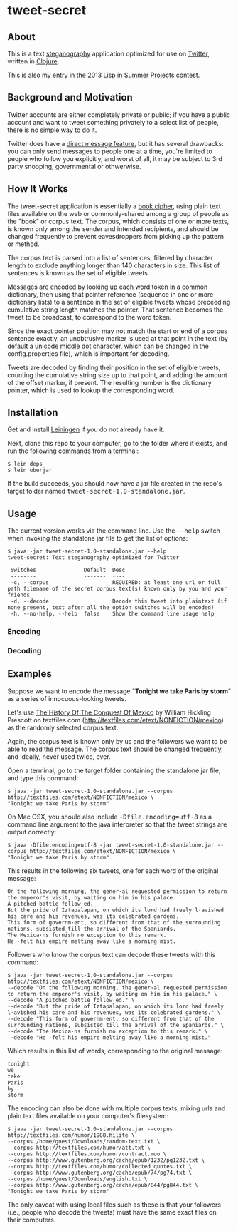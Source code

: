 tweet-secret
============

About
-----

This is a text <a href="https://en.wikipedia.org/wiki/Steganography" target="_blank">steganography</a> application optimized for use on <a href="https://twitter.com/" target="_blank">Twitter</a>, written in <a href="http://clojure.org/" target="_blank">Clojure</a>.

This is also my entry in the 2013 <a href="http://lispinsummerprojects.org/" target="_blank">Lisp in Summer Projects</a> contest. 

Background and Motivation
-------------------------

Twitter accounts are either completely private or public; if you have a public account and want to tweet something privately to a select list of people, there is no simple way to do it.

Twitter does have a <a href="https://support.twitter.com/articles/14606-posting-or-deleting-direct-messages" target="_blank">direct message feature</a>, but it has several drawbacks: you can only send messages to people one at a time, you're limited to people who follow you explicitly, and worst of all, it may be subject to 3rd party snooping, governmental or othwerwise.

How It Works
------------

The tweet-secret application is essentially a <a href="https://en.wikipedia.org/wiki/Book_cipher" target="_blank">book cipher</a>, using plain text files available on the web or commonly-shared among a group of people as the "book" or corpus text. The corpus, which consists of one or more texts, is known only among the sender and intended recipients, and should be changed frequently to prevent eavesdroppers from picking up the pattern or method.

The corpus text is parsed into a list of sentences, filtered by character length to exclude anything longer than 140 characters in size. This list of sentences is known as the set of eligible tweets.

Messages are encoded by looking up each word token in a common dictionary, then using that pointer reference (sequence in one or more dictionary lists) to a sentence in the set of eligible tweets whose preceeding cumulative string length matches the pointer. That sentence becomes the tweet to be broadcast, to correspond to the word token.

Since the exact pointer position may not match the start or end of a corpus sentence exactly, an unobtrusive marker is used at that point in the text (by default a <a href="http://www.fileformat.info/info/unicode/char/00b7/index.htm" target="_blank">unicode middle dot</a> character, which can be changed in the config.properties file), which is important for decoding.

Tweets are decoded by finding their position in the set of eligible tweets, counting the cumulative string size up to that point, and adding the amount of the offset marker, if present. The resulting number is the dictionary pointer, which is used to lookup the corresponding word.

Installation
------------

Get and install <a href="http://leiningen.org/" target="_blank">Leiningen</a> if you do not already have it.

Next, clone this repo to your computer, go to the folder where it exists, and run the following commands from a terminal:

```
$ lein deps
$ lein uberjar
```

If the build succeeds, you should now have a jar file created in the repo's target folder named <tt>tweet-secret-1.0-standalone.jar</tt>.

Usage
-----

The current version works via the command line. Use the <tt>--help</tt> switch when invoking the standalone jar file to get the list of options:

```
$ java -jar tweet-secret-1.0-standalone.jar --help
tweet-secret: Text steganography optimized for Twitter

 Switches               Default  Desc                                                                                                             
 --------               -------  ----                                                                                                             
 -c, --corpus                    REQUIRED: at least one url or full path filename of the secret corpus text(s) known only by you and your friends 
 -d, --decode                    Decode this tweet into plaintext (if none present, text after all the option switches will be encoded)           
 -h, --no-help, --help  false    Show the command line usage help                                                                                 

```

### Encoding

### Decoding

Examples
--------

Suppose we want to encode the message "<b>Tonight we take Paris by storm</b>" as a series of innocuous-looking tweets. 

Let's use <a href="http://textfiles.com/etext/NONFICTION/mexico" target="_blank">The History Of The Conquest Of Mexico</a> by William Hickling Prescott on textfiles.com (<a href="http://textfiles.com/etext/NONFICTION/mexico" target="_blank">http://textfiles.com/etext/NONFICTION/mexico</a>) as the randomly selected corpus text.

Again, the corpus text is known only by us and the followers we want to be able to read the message. The corpus text should be changed frequently, and ideally, never used twice, ever.

Open a terminal, go to the target folder containing the standalone jar file, and type this command:

```
$ java -jar tweet-secret-1.0-standalone.jar --corpus http://textfiles.com/etext/NONFICTION/mexico \
"Tonight we take Paris by storm"
```

On Mac OSX, you should also include <tt>-Dfile.encoding=utf-8</tt> as a command line argument to the java interpreter so that the tweet strings are output correctly: 

```
$ java -Dfile.encoding=utf-8 -jar tweet-secret-1.0-standalone.jar --corpus http://textfiles.com/etext/NONFICTION/mexico \
"Tonight we take Paris by storm"
```

This results in the following six tweets, one for each word of the original message:

```
On the following morning, the gener·al requested permission to return the emperor's visit, by waiting on him in his palace.
A pitched battle follow·ed.
But the pride of Iztapalapan, on which its lord had freely l·avished his care and his revenues, was its celebrated gardens.
This form of governm·ent, so different from that of the surrounding nations, subsisted till the arrival of the Spaniards.
The Mexica·ns furnish no exception to this remark.
He ·felt his empire melting away like a morning mist.
```

Followers who know the corpus text can decode these tweets with this command:

```
$ java -jar tweet-secret-1.0-standalone.jar --corpus http://textfiles.com/etext/NONFICTION/mexico \
--decode "On the following morning, the gener·al requested permission to return the emperor's visit, by waiting on him in his palace." \
--decode "A pitched battle follow·ed." \
--decode "But the pride of Iztapalapan, on which its lord had freely l·avished his care and his revenues, was its celebrated gardens." \
--decode "This form of governm·ent, so different from that of the surrounding nations, subsisted till the arrival of the Spaniards." \
--decode "The Mexica·ns furnish no exception to this remark." \
--decode "He ·felt his empire melting away like a morning mist." 
```

Which results in this list of words, corresponding to the original message:

```
tonight
we
take
Paris
by
storm
```

The encoding can also be done with multiple corpus texts, mixing urls and plain text files available on your computer's filesystem:

```
$ java -jar tweet-secret-1.0-standalone.jar --corpus http://textfiles.com/humor/1988.hilite \
--corpus /home/guest/Downloads/random-text.txt \
--corpus http://textfiles.com/humor/att.txt \
--corpus http://textfiles.com/humor/contract.moo \
--corpus http://www.gutenberg.org/cache/epub/1232/pg1232.txt \
--corpus http://textfiles.com/humor/collected_quotes.txt \
--corpus http://www.gutenberg.org/cache/epub/74/pg74.txt \
--corpus /home/guest/Downloads/english.txt \
--corpus http://www.gutenberg.org/cache/epub/844/pg844.txt \
"Tonight we take Paris by storm"
```

The only caveat with using local files such as these is that your followers (i.e., people who decode the tweets) must have the same exact files on their computers.


